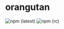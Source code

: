 # orangutan

![npm (latest)](https://img.shields.io/npm/v/@twreporter/orangutan/latest)
![npm (rc)](https://img.shields.io/npm/v/@twreporter/orangutan/rc)
